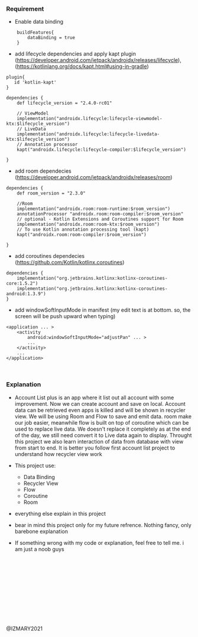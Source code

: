 ### Requirement
- Enable data binding
```
    buildFeatures{
        dataBinding = true
    }
```

- add lifecycle dependencies and apply kapt plugin (https://developer.android.com/jetpack/androidx/releases/lifecycle),(https://kotlinlang.org/docs/kapt.html#using-in-gradle)
```
plugin{
   id 'kotlin-kapt'
}

dependencies {
    def lifecycle_version = "2.4.0-rc01"

    // ViewModel
    implementation("androidx.lifecycle:lifecycle-viewmodel-ktx:$lifecycle_version")
    // LiveData
    implementation("androidx.lifecycle:lifecycle-livedata-ktx:$lifecycle_version")
    // Annotation processor
    kapt("androidx.lifecycle:lifecycle-compiler:$lifecycle_version")

}
```

- add room dependecies (https://developer.android.com/jetpack/androidx/releases/room)
```
dependencies {
    def room_version = "2.3.0"

    //Room
    implementation("androidx.room:room-runtime:$room_version")
    annotationProcessor "androidx.room:room-compiler:$room_version"
    // optional - Kotlin Extensions and Coroutines support for Room
    implementation("androidx.room:room-ktx:$room_version")
    // To use Kotlin annotation processing tool (kapt)
    kapt("androidx.room:room-compiler:$room_version")

}
```

- add coroutines dependecies (https://github.com/Kotlin/kotlinx.coroutines)
```
dependencies {
    implementation("org.jetbrains.kotlinx:kotlinx-coroutines-core:1.5.2")
    implementation("org.jetbrains.kotlinx:kotlinx-coroutines-android:1.3.9")
}
```

- add windowSoftInputMode in manifest (my edit text is at bottom. so, the screen will be push upward when typing)
```
<application ... >
    <activity
        android:windowSoftInputMode="adjustPan" ... >
        ...
    </activity>
    ...
</application>
```
<br>

### Explanation
- Account List plus is an app where it list out all account with some improvement. Now we can create account and save on local. 
Account data can be retrieved even apps is killed and will be shown in recycler view. We will be using Room and Flow to save and emit data. 
room make our job easier, meanwhile flow is built on top of coroutine which can be used to replace live data. We doesn't replace it completely as at the end of the day, 
we still need convert it to Live data again to display. Throught this project we also learn interaction of data from database with view from start to end. It is better you follow
first account list project to understand how recycler view work 

- This project use:
  - Data Binding
  - Recycler View
  - Flow 
  - Coroutine
  - Room
  
- everything else explain in this project
- bear in mind this project only for my future refrence. Nothing fancy, only barebone explanation
- If something wrong with my code or explanation, feel free to tell me. i am just a noob guys


<br>
<br>
<br>
<br>
<br>
<br>
<br>
<br>
<br>
<br>

@IZMARY2021
